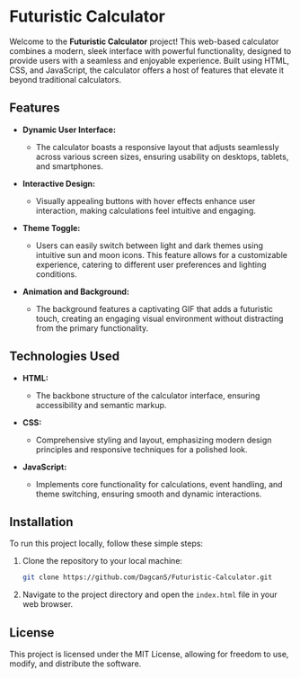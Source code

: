 

# Futuristic Calculator

Welcome to the **Futuristic Calculator** project! This web-based calculator combines a modern, sleek interface with powerful functionality, designed to provide users with a seamless and enjoyable experience. Built using HTML, CSS, and JavaScript, the calculator offers a host of features that elevate it beyond traditional calculators.

## Features

- **Dynamic User Interface:** 
  - The calculator boasts a responsive layout that adjusts seamlessly across various screen sizes, ensuring usability on desktops, tablets, and smartphones.

- **Interactive Design:** 
  - Visually appealing buttons with hover effects enhance user interaction, making calculations feel intuitive and engaging.

- **Theme Toggle:** 
  - Users can easily switch between light and dark themes using intuitive sun and moon icons. This feature allows for a customizable experience, catering to different user preferences and lighting conditions.

- **Animation and Background:** 
  - The background features a captivating GIF that adds a futuristic touch, creating an engaging visual environment without distracting from the primary functionality.


## Technologies Used

- **HTML:** 
  - The backbone structure of the calculator interface, ensuring accessibility and semantic markup.

- **CSS:** 
  - Comprehensive styling and layout, emphasizing modern design principles and responsive techniques for a polished look.

- **JavaScript:** 
  - Implements core functionality for calculations, event handling, and theme switching, ensuring smooth and dynamic interactions.

## Installation

To run this project locally, follow these simple steps:

1. Clone the repository to your local machine:
   ```bash
   git clone https://github.com/DagcanS/Futuristic-Calculator.git
   ```
   
2. Navigate to the project directory and open the `index.html` file in your web browser.

## License

This project is licensed under the MIT License, allowing for freedom to use, modify, and distribute the software.

